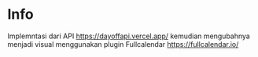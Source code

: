 # Info

Implemntasi dari API https://dayoffapi.vercel.app/ kemudian mengubahnya menjadi visual menggunakan plugin Fullcalendar  https://fullcalendar.io/


